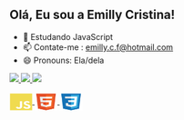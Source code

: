 ## Olá, Eu sou a Emilly Cristina!

  - 🌱 Estudando JavaScript
  - 📫 Contate-me : emilly.c.f@hotmail.com
  - 😄 Pronouns: Ela/dela


<div>
  <a href="https://github.com/emillycristina">
  <img height="180em" src="https://github-readme-stats.vercel.app/api?username=emillycristina&show_icons=true&theme=dracula&include_all_commits=true&count_private=true"/>
  <img height="180em" src="https://github-readme-stats.vercel.app/api/top-langs/?username=emillycristina&layout=compact&langs_count=16&theme=dracula"/>
  <img height="180em" src="https://github-readme-stats.vercel.app/api/top-langs/?username=emillycristina&layout=compact&langs_count=7&theme=dracula"/>
</div>
<div style="display: inline_block"><br>
  <img align="center" alt="Rafa-Js" height="30" width="40" src="https://raw.githubusercontent.com/devicons/devicon/master/icons/javascript/javascript-plain.svg">
  <img align="center" alt="Rafa-HTML" height="30" width="40" src="https://raw.githubusercontent.com/devicons/devicon/master/icons/html5/html5-original.svg">
  <img align="center" alt="Rafa-CSS" height="30" width="40" src="https://raw.githubusercontent.com/devicons/devicon/master/icons/css3/css3-original.svg">
 
 
  
  ##
 

